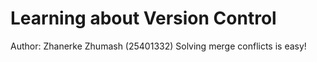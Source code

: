 # Learning about Version Control
Author: Zhanerke Zhumash (25401332)
Solving merge conflicts is easy!
